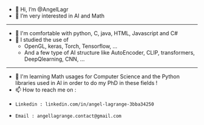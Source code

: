 - 👋 Hi, I’m @AngelLagr
- 👀 I’m very interested in AI and Math
***
- 🌱 I'm comfortable with python, C, java, HTML, Javascript and C#
- 📖 I studied the use of
  - OpenGL, keras, Torch, Tensorflow, ...
  - And a few type of AI structure like AutoEncoder, CLIP, transformers, DeepQlearning, CNN, ...
---
- 🤖 I'm learning Math usages for Computer Science and the Python libraries used in AI in order to do my PhD in these fields !
- 📫 How to reach me on :
-     Linkedin : linkedin.com/in/angel-lagrange-3bba34250
-     Email : angellagrange.contact@gmail.com
